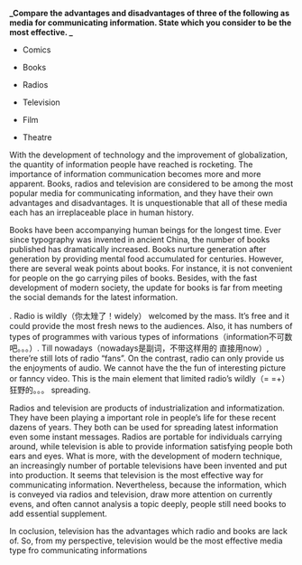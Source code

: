 **_Compare the advantages and disadvantages of three of the following as media for communicating information. State which you consider to be the most effective. _**

* Comics

* Books

* Radios

* Television

* Film

* Theatre


With the development of technology and the improvement of globalization, the quantity of information people have reached is rocketing. The importance of information communication becomes more and more apparent. Books, radios and television are considered to be among the most popular media for communicating information, and they have their own advantages and disadvantages. It is unquestionable that all of these media each has an irreplaceable place in human history.

Books have been accompanying human beings for the longest time. Ever since typography was invented in ancient China, the number of books published has dramatically increased. Books nurture generation after generation by providing mental food accumulated for centuries. However, there are several weak points about books. For instance, it is not convenient for people on the go carrying piles of books. Besides, with the fast development of modern society, the update for books is far from meeting the social demands for the latest information.

. Radio is wildly（你太矬了！widely） welcomed by the mass. It’s free and it could provide the most fresh news to the audiences. Also, it has numbers of types of programmes with various types of informations（information不可数吧。。。）. Till nowadays（nowadays是副词，不带这样用的 直接用now）, there’re still lots of radio “fans”. On the contrast, radio can only provide us the enjoyments of audio. We cannot have the the fun of interesting picture or fanncy video. This is the main element that limited radio’s wildly（= =+）狂野的。。。 spreading.

Radios and television are products of industrialization and informatization. They have been playing a important role in people’s life for these recent dazens of years. They both can be used for spreading latest information even some instant messages. Radios are portable for individuals carrying around, while television is able to provide information satisfying people both ears and eyes. What is more, with the development of modern technique, an increasingly number of portable televisions have been invented and put into production. It seems that television is the most effective way for communicating information. Nevertheless, because the information, which is conveyed via radios and television, draw more attention on currently evens, and often cannot analysis a topic deeply, people still need books to add essential supplement.

In coclusion, television has the advantages which radio and books are lack of. So, from my perspective, television would be the most effective media type fro communicating informations

